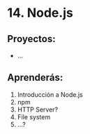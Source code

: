 # 14. Node.js

## Proyectos:

* ...

## Aprenderás:

1. Introducción a Node.js
2. npm
3. HTTP Server?
4. File system
6. ...?
